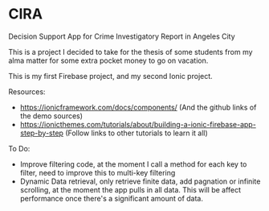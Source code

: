 # CIRA

Decision Support App for Crime Investigatory Report in Angeles City

This is a project I decided to take for the thesis of some students from my alma matter for some extra pocket money to go on vacation.

This is my first Firebase project, and my second Ionic project.


Resources:

- https://ionicframework.com/docs/components/ (And the github links of the demo sources)
- https://ionicthemes.com/tutorials/about/building-a-ionic-firebase-app-step-by-step (Follow links to other tutorials to learn it all)

To Do:

- Improve filtering code, at the moment I call a method for each key to filter, need to improve this to multi-key filtering
- Dynamic Data retrieval, only retrieve finite data, add pagnation or infinite scrolling, at the moment the app pulls in all data. This will be affect performance once there's a significant amount of data.
